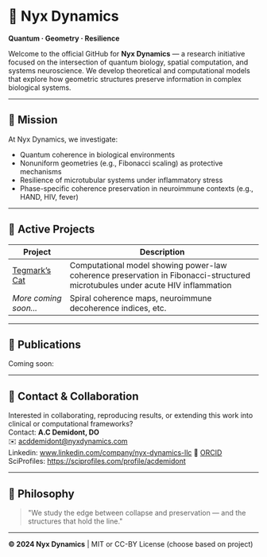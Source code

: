 # 🧬 Nyx Dynamics

**Quantum · Geometry · Resilience**

Welcome to the official GitHub for **Nyx Dynamics** — a research initiative focused on the intersection of quantum biology, spatial computation, and systems neuroscience. We develop theoretical and computational models that explore how geometric structures preserve information in complex biological systems.

---

## 🎯 Mission

At Nyx Dynamics, we investigate:

- Quantum coherence in biological environments  
- Nonuniform geometries (e.g., Fibonacci scaling) as protective mechanisms  
- Resilience of microtubular systems under inflammatory stress  
- Phase-specific coherence preservation in neuroimmune contexts (e.g., HAND, HIV, fever)

---

## 📁 Active Projects

| Project | Description |
|--------|-------------|
| [Tegmark’s Cat](https://github.com/yourusername/nyx-dynamios/hiv-quantum-coherence) | Computational model showing power-law coherence preservation in Fibonacci-structured microtubules under acute HIV inflammation |
| _More coming soon..._ | Spiral coherence maps, neuroimmune decoherence indices, etc. |

---

## 📖 Publications

Coming soon:  

---

## 🤝 Contact & Collaboration

Interested in collaborating, reproducing results, or extending this work into clinical or computational frameworks?  
Contact: **A.C Demidont, DO**  
✉️ acddemidont@nyxdynamics.com  
Linkedin: www.linkedin.com/company/nyx-dynamics-llc
🔗 [ORCID](https://orcid.org/0000-0002-XXXX-XXXX)
SciProfiles: https://sciprofiles.com/profile/acdemidont

---

## 🧠 Philosophy

> "We study the edge between collapse and preservation — and the structures that hold the line."

--- 

**© 2024 Nyx Dynamics** | MIT or CC-BY License (choose based on project)
<!--

**Here are some ideas to get you started:**

🙋‍♀️ A short introduction - what is your organization all about?
🌈 Contribution guidelines - how can the community get involved?
👩‍💻 Useful resources - where can the community find your docs? Is there anything else the community should know?
🍿 Fun facts - what does your team eat for breakfast?
🧙 Remember, you can do mighty things with the power of [Markdown](https://docs.github.com/github/writing-on-github/getting-started-with-writing-and-formatting-on-github/basic-writing-and-formatting-syntax)
-->
